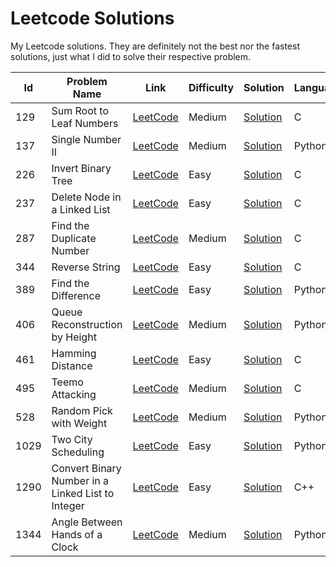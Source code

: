 # Leetcode Solutions
My Leetcode solutions. They are definitely not the best nor the fastest solutions, just what I did to solve their respective problem.

Id|Problem Name|Link|Difficulty|Solution|Language
--|------------|----|----------|--------|---------
129|Sum Root to Leaf Numbers|[LeetCode](https://leetcode.com/problems/sum-root-to-leaf-numbers/)|Medium|[Solution](https://github.com/Haato3o/leetcode-solutions/blob/master/sum-root-to-leaf-numbers/solution.c)|C
137|Single Number II|[LeetCode](https://leetcode.com/problems/single-number-ii/)|Medium|[Solution](https://github.com/Haato3o/leetcode-solutions/blob/master/single-number-ii/solution.py)|Python3
226|Invert Binary Tree|[LeetCode](https://leetcode.com/problems/invert-binary-tree/)|Easy|[Solution](https://github.com/Haato3o/leetcode-solutions/blob/master/invert-binary-tree/solution.c)|C
237|Delete Node in a Linked List|[LeetCode](https://leetcode.com/problems/delete-node-in-a-linked-list)|Easy|[Solution](https://github.com/Haato3o/leetcode-solutions/blob/master/delete-node-in-a-linked-list/solution.c)|C
287|Find the Duplicate Number|[LeetCode](https://leetcode.com/problems/find-the-duplicate-number/)|Medium|[Solution](https://github.com/Haato3o/leetcode-solutions/blob/master/find-the-duplicate-number/solution.c)|C
344|Reverse String|[LeetCode](https://leetcode.com/problems/reverse-string/)|Easy|[Solution](https://github.com/Haato3o/leetcode-solutions/blob/master/reverse-string/solution.c)|C
389|Find the Difference|[LeetCode](https://leetcode.com/problems/find-the-difference/)|Easy|[Solution](https://github.com/Haato3o/leetcode-solutions/blob/master/find-the-difference/solution.py)|Python3
406|Queue Reconstruction by Height|[LeetCode](https://leetcode.com/problems/queue-reconstruction-by-height/)|Medium|[Solution](https://github.com/Haato3o/leetcode-solutions/blob/master/queue-reconstruction-by-height/solution.py)|Python3
461|Hamming Distance|[LeetCode](https://leetcode.com/problems/hamming-distance/)|Easy|[Solution](https://github.com/Haato3o/leetcode-solutions/blob/master/hamming-distance/solution.c)|C
495|Teemo Attacking|[LeetCode](https://leetcode.com/problems/teemo-attacking/)|Medium|[Solution](https://github.com/Haato3o/leetcode-solutions/blob/master/teemo-attacking/solution.c)|C
528|Random Pick with Weight|[LeetCode](https://leetcode.com/problems/random-pick-with-weight/)|Medium|[Solution](https://github.com/Haato3o/leetcode-solutions/blob/master/random-pick-with-weight/solution.py)|Python3
1029|Two City Scheduling|[LeetCode](https://leetcode.com/problems/two-city-scheduling/)|Easy|[Solution](https://github.com/Haato3o/leetcode-solutions/blob/master/two-city-scheduling/solution.py)|Python3
1290|Convert Binary Number in a Linked List to Integer|[LeetCode](https://leetcode.com/problems/convert-binary-number-in-a-linked-list-to-integer/)|Easy|[Solution](/convert-binary-number-in-a-linked-list-to-integer/solution.cpp)|C++
1344|Angle Between Hands of a Clock|[LeetCode](https://leetcode.com/problems/angle-between-hands-of-a-clock/)|Medium|[Solution](https://github.com/Haato3o/leetcode-solutions/blob/master/angle-between-hands-of-a-clock/solution.py)|Python3